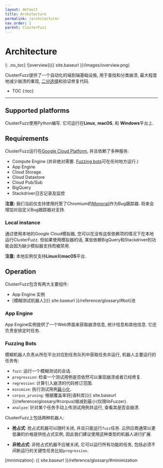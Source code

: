 ```yaml
---
layout: default
title: Architecture
permalink: /architecture/
nav_order: 1
parent: ClusterFuzz
---
```


# Architecture
{: .no_toc}
![overview]({{ site.baseurl }}/images/overview.png)

ClusterFuzz提供了一个自动化的端到端基础设施, 用于查找和分类崩溃, 最大程度地减少崩溃的重现, [二分选择]()和验证修复代码. 

- TOC
{:toc}

---

## Supported platforms

ClusterFuzz使用Python编写. 它可运行在**Linux**, **macOS**, 和 **Windows**平台上.

## Requirements

ClusterFuzz运行在[Google Cloud Platform](https://cloud.google.com/), 并且依赖了多种服务:

- Compute Engine (并非绝对需要. [Fuzzing bots](#fuzzing-bots)可在任何地方运行.)
- App Engine
- Cloud Storage
- Cloud Datastore
- Cloud Pub/Sub
- BigQuery
- Stackdriver日志记录及监控

**注意:** 我们当前仅支持使用托管了Chromium的[Monorail]()作为Bug跟踪器. 将来会增加对自定义Bug跟踪器对支持.

### Local instance

通过使用本地的Google Cloud模拟器, 您可以在没有这些依赖项的情况下在本地运行ClusterFuzz. 但如果使用模拟器的话, 某些依赖BigQuery和Stackdriver的功能会因为缺少模拟器支持而被禁用. 

**注意:** 本地实例仅支持**Linux**和**macOS**平台.

## Operation

ClusterFuzz包含有两大主要组件: 

- App Engine 实例
- [模糊测试机器人]({{ site.baseurl }}/reference/glossary/#bot)池

### App Engine

App Engine实例提供了一个Web界面来获取崩溃信息, 统计信息和其他信息. 它还负责安排定时任务. 

### Fuzzing Bots 

模糊机器人负责从所在平台对应到任务队列中获取任务并运行, 机器人主要运行的任务有: 

- `fuzz`: 运行一个模糊测试的会话. 
- `progression`: 检查一个测试用例是否依然可以重现崩溃或者已经修复. 
- `regression`: 计算引入崩溃的代码修订范围.
- `minimize`: 执行测试用例[最小化]().
- `corpus_pruning`: 根据覆盖率将[语料库]({{ site.baseurl }}/reference/glossary/#corpus)缩减到最小(仅限libFuzzer). 
- `analyze`: 针对某个任务手动上传测试用例并运行, 查看其是否会崩溃.

ClusterFuzz上包括两种机器人: 

- **抢占式**: 抢占式机器可以随时关闭, 并且只能运行`fuzz`任务. 云供应商通常以更低廉的价格提供抢占式实例, 因此我们建议使用这种类型的机器人进行扩展. 

- **非抢占式**: 非抢占式机器不应被关闭, 它可以运行所有功能的任务, 包括必须不间断运行的关键性任务比如`progression`. 


[bisecting]: https://en.wikipedia.org/wiki/Bisection_(software_engineering)
[minimization]: {{ site.baseurl }}/reference/glossary/#minimization
